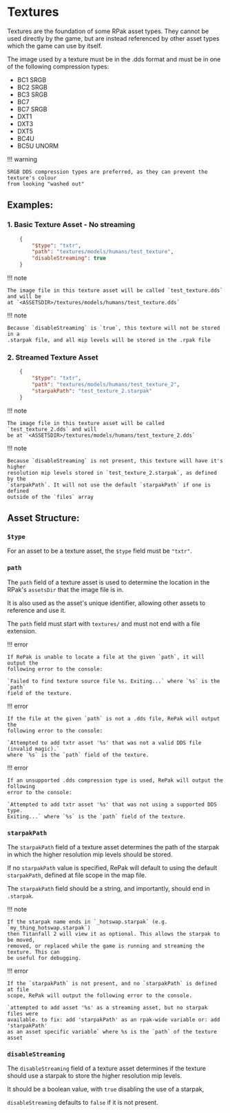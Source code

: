 # Textures

Textures are the foundation of some RPak asset types. They cannot be used directly by
the game, but are instead referenced by other asset types which the game can use by
itself.

The image used by a texture must be in the .dds format and must be in one of the
following compression types:

- BC1 SRGB
- BC2 SRGB
- BC3 SRGB
- BC7
- BC7 SRGB
- DXT1
- DXT3
- DXT5
- BC4U
- BC5U UNORM

!!! warning

    SRGB DDS compression types are preferred, as they can prevent the texture's colour
    from looking "washed out"

## Examples:

### 1. Basic Texture Asset - No streaming

```json
    {
        "$type": "txtr",
        "path": "textures/models/humans/test_texture",
        "disableStreaming": true
    }
```

!!! note

    The image file in this texture asset will be called `test_texture.dds` and will be
    at `<ASSETSDIR>/textures/models/humans/test_texture.dds`

!!! note

    Because `disableStreaming` is `true`, this texture will not be stored in a
    .starpak file, and all mip levels will be stored in the .rpak file

### 2. Streamed Texture Asset

```json
    {
        "$type": "txtr",
        "path": "textures/models/humans/test_texture_2",
        "starpakPath": "test_texture_2.starpak"
    }
```

!!! note

    The image file in this texture asset will be called `test_texture_2.dds` and will
    be at `<ASSETSDIR>/textures/models/humans/test_texture_2.dds`

!!! note

    Because `disableStreaming` is not present, this texture will have it's higher
    resolution mip levels stored in `test_texture_2.starpak`, as defined by the
    `starpakPath`. It will not use the default `starpakPath` if one is defined
    outside of the `files` array

## Asset Structure:

### `$type`

For an asset to be a texture asset, the `$type` field must be `"txtr"`.

### `path`

The `path` field of a texture asset is used to determine the location in the RPak's
`assetsDir` that the image file is in.

It is also used as the asset's unique identifier, allowing other assets to reference and
use it.

The `path` field must start with `textures/` and must not end with a file extension.

!!! error

    If RePak is unable to locate a file at the given `path`, it will output the
    following error to the console:

    `Failed to find texture source file %s. Exiting...` where `%s` is the `path`
    field of the texture.

!!! error

    If the file at the given `path` is not a .dds file, RePak will output the
    following error to the console:

    `Attempted to add txtr asset '%s' that was not a valid DDS file (invalid magic).`
    where `%s` is the `path` field of the texture.

!!! error

    If an unsupported .dds compression type is used, RePak will output the following
    error to the console:

    `Attempted to add txtr asset '%s' that was not using a supported DDS type.
    Exiting...` where `%s` is the `path` field of the texture.

### `starpakPath`

The `starpakPath` field of a texture asset determines the path of the starpak in which
the higher resolution mip levels should be stored.

If no `starpakPath` value is specified, RePak will default to using the default
`starpakPath`, defined at file scope in the map file.

The `starpakPath` field should be a string, and importantly, should end in
`.starpak`.

!!! note

    If the starpak name ends in `_hotswap.starpak` (e.g. `my_thing_hotswap.starpak`)
    then Titanfall 2 will view it as optional. This allows the starpak to be moved,
    removed, or replaced while the game is running and streaming the texture. This can
    be useful for debugging.

!!! error

    If the `starpakPath` is not present, and no `starpakPath` is defined at file
    scope, RePak will output the following error to the console.

    `attempted to add asset '%s' as a streaming asset, but no starpak files were
    available. to fix: add 'starpakPath' as an rpak-wide variable or: add 'starpakPath'
    as an asset specific variable` where %s is the `path` of the texture asset

### `disableStreaming`

The `disableStreaming` field of a texture asset determines if the texture should use a
starpak to store the higher resolution mip levels.

It should be a boolean value, with `true` disabling the use of a starpak,

`disableStreaming` defaults to `false` if it is not present.
